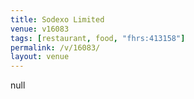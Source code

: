```yaml
---
title: Sodexo Limited
venue: v16083
tags: [restaurant, food, "fhrs:413158"]
permalink: /v/16083/
layout: venue
---
```

null